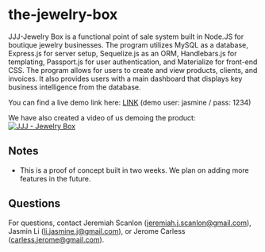 # the-jewelry-box

JJJ-Jewelry Box is a functional point of sale system built in Node.JS for boutique jewelry businesses. The program utilizes MySQL as a database, Express.js for server setup, Sequelize.js as an ORM, Handlebars.js for templating, Passport.js for user authentication, and Materialize for front-end CSS. The program allows for users to create and view products, clients, and invoices. It also provides users with a main dashboard that displays key business intelligence from the database.

You can find a live demo link here: <a href="http://jjj-jewelry-box.herokuapp.com/" target="_blank">LINK</a> (demo user: jasmine / pass: 1234)

We have also created a video of us demoing the product:
<a href="https://www.youtube.com/watch?v=jCEXaylvxOU" target="_blank"><img src="http://i.imgur.com/xyMnpNI.png" alt="JJJ - Jewelry Box"></a>

## Notes

- This is a proof of concept built in two weeks. We plan on adding more features in the future.

## Questions

For questions, contact Jeremiah Scanlon (jeremiah.j.scanlon@gmail.com), Jasmin Li (li.jasmine.j@gmail.com), or Jerome Carless (carless.jerome@gmail.com).
